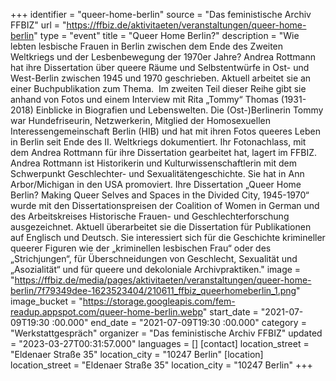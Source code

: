 +++
identifier = "queer-home-berlin"
source = "Das feministische Archiv FFBIZ"
url = "https://ffbiz.de/aktivitaeten/veranstaltungen/queer-home-berlin"
type = "event"
title = "Queer Home Berlin?"
description = "Wie lebten lesbische Frauen in Berlin zwischen dem Ende des Zweiten Weltkriegs und der Lesbenbewegung der 1970er Jahre? Andrea Rottmann hat ihre Dissertation über queere Räume und Selbstentwürfe in Ost- und West-Berlin zwischen 1945 und 1970 geschrieben. Aktuell arbeitet sie an einer Buchpublikation zum Thema. 
Im zweiten Teil dieser Reihe gibt sie anhand von Fotos und einem Interview mit Rita „Tommy“ Thomas (1931-2018) Einblicke in Biografien und Lebenswelten. Die (Ost-)Berlinerin Tommy war Hundefriseurin, Netzwerkerin, Mitglied der Homosexuellen Interessengemeinschaft Berlin (HIB) und hat mit ihren Fotos queeres Leben in Berlin seit Ende des II. Weltkriegs dokumentiert. Ihr Fotonachlass, mit dem Andrea Rottmann für ihre Dissertation gearbeitet hat, lagert im FFBIZ.
Andrea Rottmann ist Historikerin und Kulturwissenschaftlerin mit dem Schwerpunkt Geschlechter- und Sexualitätengeschichte. Sie hat in Ann Arbor/Michigan in den USA promoviert. Ihre Dissertation „Queer Home Berlin? Making Queer Selves and Spaces in the Divided City, 1945-1970“ wurde mit den Dissertationspreisen der Coalition of Women in German und des Arbeitskreises Historische Frauen- und Geschlechterforschung ausgezeichnet. Aktuell überarbeitet sie die Dissertation für Publikationen auf Englisch und Deutsch. Sie interessiert sich für die Geschichte krimineller queerer Figuren wie der „kriminellen lesbischen Frau“ oder des „Strichjungen“, für Überschneidungen von Geschlecht, Sexualität und „Asozialität“ und für queere und dekoloniale Archivpraktiken."
image = "https://ffbiz.de/media/pages/aktivitaeten/veranstaltungen/queer-home-berlin/7f79349dee-1623523404/210611_ffbiz_queerhomeberlin_1.png"
image_bucket = "https://storage.googleapis.com/fem-readup.appspot.com/queer-home-berlin.webp"
start_date = "2021-07-09T19:30 :00.000"
end_date = "2021-07-09T19:30 :00.000"
category = "Werkstattgespräch"
organizer = "Das feministische Archiv FFBIZ"
updated = "2023-03-27T00:31:57.000"
languages = []
[contact]
location_street = "Eldenaer Straße 35"
location_city = "10247 Berlin"
[location]
location_street = "Eldenaer Straße 35"
location_city = "10247 Berlin"
+++